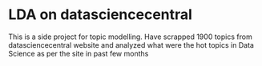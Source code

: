 # LDA on datasciencecentral


This is a side project for topic modelling. 
Have scrapped 1900 topics from datasciencecentral website and analyzed what were the hot topics in Data Science as per the site in past few months
